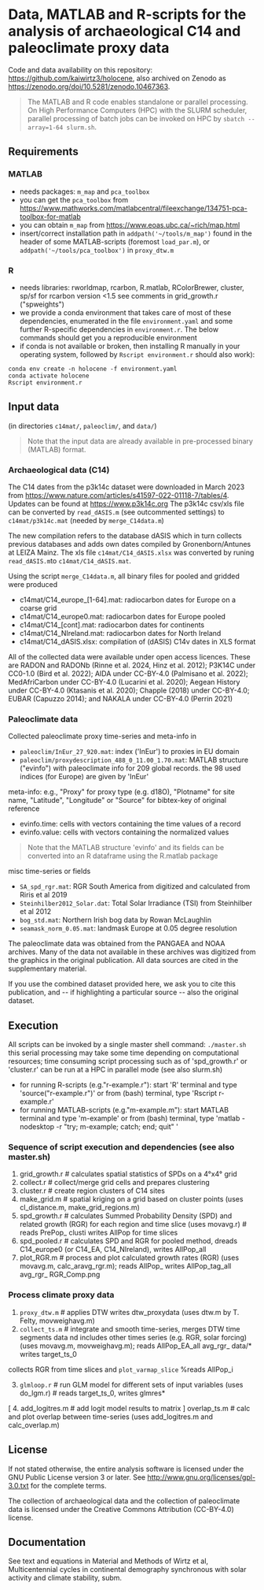 <!--
# SPDX-FileContributor: Kai Wirtz <kai.wirtz@hereon.de>
# SPDX-License-Identifier: CC0-1.0
# SPDX-FileCopyrightText: 2023-2024 Helmholtz-Zentrum hereon GmbH
-->

# Data, MATLAB and R-scripts for the analysis of archaeological C14 and paleoclimate proxy data

Code and data availability on this repository:  https://github.com/kaiwirtz3/holocene, also archived on Zenodo as https://zenodo.org/doi/10.5281/zenodo.10467363.

> The MATLAB and R code enables standalone or parallel processing. On High Performance Computers (HPC) with the SLURM scheduler, parallel processing of batch jobs can be invoked on HPC by `sbatch --array=1-64 slurm.sh`.

## Requirements

### MATLAB

 * needs packages: `m_map` and `pca_toolbox`
 * you can get the `pca_toolbox` from https://www.mathworks.com/matlabcentral/fileexchange/134751-pca-toolbox-for-matlab
 * you can obtain `m_map` from https://www.eoas.ubc.ca/~rich/map.html
 * insert/correct installation path in `addpath('~/tools/m_map')` found in the header of some MATLAB-scripts (foremost `load_par.m`), or `addpath('~/tools/pca_toolbox')` in `proxy_dtw.m`

### R

 * needs libraries: rworldmap, rcarbon, R.matlab, RColorBrewer, cluster, sp/sf
   for rcarbon version <1.5 see comments in grid_growth.r ("spweights")
 * we provide a conda environment that takes care of most of these dependencies, enumerated in the file `environment.yaml` and some further R-specific dependencies in `environment.r`. The below commands should get you a reproducible environment
 * if conda is not available or broken, then installing R manually in your operating system, followed by `Rscript environment.r` should also work):

```
conda env create -n holocene -f environment.yaml
conda activate holocene
Rscript environment.r
````

## Input data

(in directories `c14mat/`, `paleoclim/`, and `data/`)

> Note that the input data are already available in pre-processed binary (MATLAB) format.

### Archaeological data (C14)

The  C14 dates from the p3k14c dataset were downloaded in March 2023 from
https://www.nature.com/articles/s41597-022-01118-7/tables/4.
Updates can be found at https://www.p3k14c.org
The p3k14c csv/xls file can be converted by `read_dASIS.m` (see outcommented settings) to
`c14mat/p3k14c.mat` (needed by `merge_C14data.m`)

The new compilation refers to the database dASIS which in turn collects previous databases and adds own dates compiled by Gronenborn/Antunes at LEIZA Mainz. The xls file `c14mat/C14_dASIS.xlsx` was converted by runing `read_dASIS.m`to `c14mat/C14_dASIS.mat`.

Using the script `merge_C14data.m`, all binary files for pooled and gridded were produced

* c14mat/C14_europe_[1-64].mat:  radiocarbon dates for Europe on a coarse grid
* c14mat/C14_europe0.mat:        radiocarbon dates for Europe pooled
* c14mat/C14_[cont].mat:         radiocarbon dates for continents
* c14mat/C14_NIreland.mat:       radiocarbon dates for North Ireland
* c14mat/C14_dASIS.xlsx:         compilation of (dASIS) C14v dates in XLS format

All of the collected data were available under open access licences.  These are RADON and RADONb (Rinne et al. 2024, Hinz et al. 2012);  P3K14C under CC0-1.0 (Bird et al. 2022); AIDA under CC-BY-4.0 (Palmisano et al. 2022); MedAfriCarbon under CC-BY-4.0 (Lucarini et al. 2020); Aegean History under CC-BY-4.0 (Ktasanis et al. 2020); Chapple (2018) under CC-BY-4.0; EUBAR (Capuzzo 2014); and NAKALA under CC-BY-4.0 (Perrin 2021)

### Paleoclimate data

Collected paleoclimate proxy time-series and meta-info in

* `paleoclim/InEur_27_920.mat`:   index ('InEur') to proxies in EU domain
* `paleoclim/proxydescription_488_0_11.00_1.70.mat`: MATLAB structure ("evinfo") with paleoclimate info
for 209 global records. the 98 used indices (for Europe) are given by 'InEur'

meta-info: e.g., "Proxy" for proxy type (e.g. d18O), "Plotname" for site name, "Latitude", "Longitude"
or "Source" for bibtex-key of original reference

* evinfo.time:  cells with vectors containing the time values of a record
* evinfo.value: cells with vectors containing the normalized values

> Note that the MATLAB structure 'evinfo' and its fields can be converted into an R dataframe using the R.matlab package

misc time-series or fields

* `SA_spd_rgr.mat`: RGR South America from digitized and calculated from Riris et al 2019
* `Steinhilber2012_Solar.dat`: Total Solar Irradiance (TSI) from Steinhilber et al 2012
* `bog_std.mat`: Northern Irish bog data by Rowan McLaughlin
* `seamask_norm_0.05.mat`: landmask Europe at 0.05 degree resolution

The paleoclimate data was obtained from the PANGAEA and NOAA archives.  Many of the data not available in these archives was digitized from the graphics in the original publication.  All data sources are cited in the supplementary material.

If you use the combined dataset provided here, we ask you to cite this publication, and -- if highlighting a particular source -- also the original dataset.

## Execution

All scripts can be invoked by a single master shell command: `./master.sh`
 this serial processing may take some time depending on computational resources;
time consuming script processing such as of 'spd_growth.r' or 'cluster.r' can be run at a HPC in parallel mode (see also slurm.sh)

* for running R-scripts (e.g."r-example.r"):  start 'R' terminal and type 'source("r-example.r")'
                                or from (bash) terminal, type  'Rscript r-example.r'
* for running MATLAB-scripts (e.g."m-example.m"): start MATLAB terminal and type 'm-example'
                                or from (bash) terminal, type  'matlab -nodesktop -r "try; m-example; catch; end; quit" '

### Sequence of script execution and dependencies (see also master.sh)

1. grid_growth.r   # calculates spatial statistics of SPDs on a 4°x4° grid
2. collect.r       # collect/merge grid cells and prepares clustering
3. cluster.r       # create region clusters of C14 sites
4. make_grid.m     # spatial kriging on a grid based on cluster points (uses cl_distance.m, make_grid_regions.m)
5. spd_growth.r    # calculates Summed Probability Density (SPD) and related growth (RGR) for each region and time slice (uses movavg.r) # reads PrePop_ clusti writes AllPop for time slices
6. spd_pooled.r    # calculates SPD and RGR for pooled method, dreads C14_europe0 (or C14_EA, C14_NIreland), writes AllPop_all
7. plot_RGR.m      # process and plot calculated growth rates (RGR) (uses movavg.m, calc_aravg_rgr.m); reads AllPop_ writes AllPop_tag_all avg_rgr_  RGR_Comp.png

### Process climate proxy data
1. `proxy_dtw.m`     # applies DTW writes dtw_proxydata (uses dtw.m by T. Felty, movweighavg.m)
2. `collect_ts.m`    # integrate and smooth time-series, merges DTW time segments data nd includes other times series (e.g. RGR, solar forcing) (uses movavg.m, movweighavg.m); reads AllPop_EA_all avg_rgr_ data/* writes target_ts_0

collects RGR from time slices and `plot_varmap_slice` %reads AllPop_i

3. `glmloop.r`       # run GLM model for different sets of input variables (uses do_lgm.r)  # reads target_ts_0, writes glmres*

[ 4. add_logitres.m  # add logit model results to matrix ]
overlap_ts.m    # calc and plot overlap between time-series
   (uses add_logitres.m and calc_overlap.m)

## License

If not stated otherwise, the entire analysis software is licensed under
the GNU Public License version 3 or later. See <http://www.gnu.org/licenses/gpl-3.0.txt> for the complete terms.

The collection of archaeological data and the collection of paleoclimate data is licensed under the Creative Commons Attribution (CC-BY-4.0) license.

## Documentation

See text and equations in Material and Methods of Wirtz et al, Multicentennial cycles in continental demography synchronous with solar activity and climate stability, subm.
